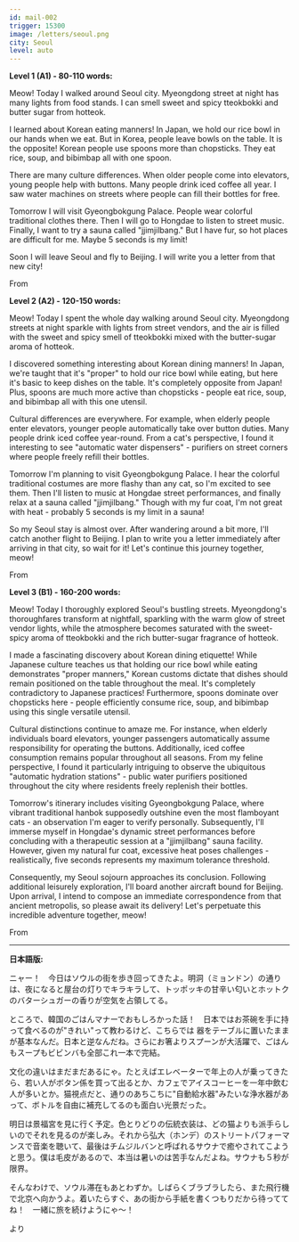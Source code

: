 ```yaml
---
id: mail-002
trigger: 15300
image: /letters/seoul.png
city: Seoul
level: auto
---
```


**Level 1 (A1) - 80-110 words:**

Meow! Today I walked around Seoul city. Myeongdong street at night has many lights from food stands. I can smell sweet and spicy tteokbokki and butter sugar from hotteok.

I learned about Korean eating manners! In Japan, we hold our rice bowl in our hands when we eat. But in Korea, people leave bowls on the table. It is the opposite! Korean people use spoons more than chopsticks. They eat rice, soup, and bibimbap all with one spoon.

There are many culture differences. When older people come into elevators, young people help with buttons. Many people drink iced coffee all year. I saw water machines on streets where people can fill their bottles for free.

Tomorrow I will visit Gyeongbokgung Palace. People wear colorful traditional clothes there. Then I will go to Hongdae to listen to street music. Finally, I want to try a sauna called "jjimjilbang." But I have fur, so hot places are difficult for me. Maybe 5 seconds is my limit!

Soon I will leave Seoul and fly to Beijing. I will write you a letter from that new city!

From <name>

**Level 2 (A2) - 120-150 words:**

Meow! Today I spent the whole day walking around Seoul city. Myeongdong streets at night sparkle with lights from street vendors, and the air is filled with the sweet and spicy smell of tteokbokki mixed with the butter-sugar aroma of hotteok.

I discovered something interesting about Korean dining manners! In Japan, we're taught that it's "proper" to hold our rice bowl while eating, but here it's basic to keep dishes on the table. It's completely opposite from Japan! Plus, spoons are much more active than chopsticks - people eat rice, soup, and bibimbap all with this one utensil.

Cultural differences are everywhere. For example, when elderly people enter elevators, younger people automatically take over button duties. Many people drink iced coffee year-round. From a cat's perspective, I found it interesting to see "automatic water dispensers" - purifiers on street corners where people freely refill their bottles.

Tomorrow I'm planning to visit Gyeongbokgung Palace. I hear the colorful traditional costumes are more flashy than any cat, so I'm excited to see them. Then I'll listen to music at Hongdae street performances, and finally relax at a sauna called "jjimjilbang." Though with my fur coat, I'm not great with heat - probably 5 seconds is my limit in a sauna!

So my Seoul stay is almost over. After wandering around a bit more, I'll catch another flight to Beijing. I plan to write you a letter immediately after arriving in that city, so wait for it! Let's continue this journey together, meow!

From <name>

**Level 3 (B1) - 160-200 words:**

Meow! Today I thoroughly explored Seoul's bustling streets. Myeongdong's thoroughfares transform at nightfall, sparkling with the warm glow of street vendor lights, while the atmosphere becomes saturated with the sweet-spicy aroma of tteokbokki and the rich butter-sugar fragrance of hotteok.

I made a fascinating discovery about Korean dining etiquette! While Japanese culture teaches us that holding our rice bowl while eating demonstrates "proper manners," Korean customs dictate that dishes should remain positioned on the table throughout the meal. It's completely contradictory to Japanese practices! Furthermore, spoons dominate over chopsticks here - people efficiently consume rice, soup, and bibimbap using this single versatile utensil.

Cultural distinctions continue to amaze me. For instance, when elderly individuals board elevators, younger passengers automatically assume responsibility for operating the buttons. Additionally, iced coffee consumption remains popular throughout all seasons. From my feline perspective, I found it particularly intriguing to observe the ubiquitous "automatic hydration stations" - public water purifiers positioned throughout the city where residents freely replenish their bottles.

Tomorrow's itinerary includes visiting Gyeongbokgung Palace, where vibrant traditional hanbok supposedly outshine even the most flamboyant cats - an observation I'm eager to verify personally. Subsequently, I'll immerse myself in Hongdae's dynamic street performances before concluding with a therapeutic session at a "jjimjilbang" sauna facility. However, given my natural fur coat, excessive heat poses challenges - realistically, five seconds represents my maximum tolerance threshold.

Consequently, my Seoul sojourn approaches its conclusion. Following additional leisurely exploration, I'll board another aircraft bound for Beijing. Upon arrival, I intend to compose an immediate correspondence from that ancient metropolis, so please await its delivery! Let's perpetuate this incredible adventure together, meow!

From <name>

---

**日本語版:**

ニャー！　今日はソウルの街を歩き回ってきたよ。明洞（ミョンドン）の通りは、夜になると屋台の灯りでキラキラして、トッポッキの甘辛い匂いとホットクのバターシュガーの香りが空気を占領してる。

ところで、韓国のごはんマナーでおもしろかった話！　日本ではお茶碗を手に持って食べるのが"きれい"って教わるけど、こちらでは 器をテーブルに置いたままが基本なんだ。日本と逆なんだね。さらにお箸よりスプーンが大活躍で、ごはんもスープもビビンバも全部これ一本で完結。　

文化の違いはまだまだあるにゃ。たとえばエレベーターで年上の人が乗ってきたら、若い人がボタン係を買って出るとか、カフェでアイスコーヒーを一年中飲む人が多いとか。猫視点だと、通りのあちこちに"自動給水器"みたいな浄水器があって、ボトルを自由に補充してるのも面白い光景だった。

明日は景福宮を見に行く予定。色とりどりの伝統衣装は、どの猫よりも派手らしいのでそれを見るのが楽しみ。それから弘大（ホンデ）のストリートパフォーマンスで音楽を聴いて、最後はチムジルバンと呼ばれるサウナで癒やされてこようと思う。僕は毛皮があるので、本当は暑いのは苦手なんだよね。サウナも５秒が限界。

そんなわけで、ソウル滞在もあとわずか。しばらくブラブラしたら、また飛行機で北京へ向かうよ。着いたらすぐ、あの街から手紙を書くつもりだから待っててね！　一緒に旅を続けようにゃ〜！

<name>より